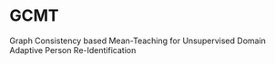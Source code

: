 # GCMT
Graph Consistency based Mean-Teaching for Unsupervised Domain Adaptive Person Re-Identification
